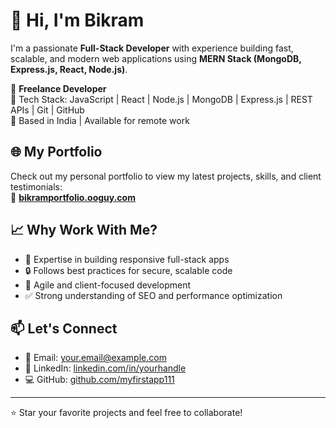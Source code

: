# 👋 Hi, I'm Bikram

I'm a passionate **Full-Stack Developer** with experience building fast, scalable, and modern web applications using **MERN Stack (MongoDB, Express.js, React, Node.js)**.

💼 **Freelance Developer**  
🔧 Tech Stack: JavaScript | React | Node.js | MongoDB | Express.js | REST APIs | Git | GitHub  
📍 Based in India | Available for remote work  

## 🌐 My Portfolio  
Check out my personal portfolio to view my latest projects, skills, and client testimonials:  
🔗 **[bikramportfolio.ooguy.com](https://bikramportfolio.ooguy.com)**

## 📈 Why Work With Me?

- 🚀 Expertise in building responsive full-stack apps
- 🔒 Follows best practices for secure, scalable code
- 🔄 Agile and client-focused development
- ✅ Strong understanding of SEO and performance optimization

## 📫 Let's Connect

- 📧 Email: your.email@example.com  
- 💼 LinkedIn: [linkedin.com/in/yourhandle](https://linkedin.com/in/yourhandle)  
- 💻 GitHub: [github.com/myfirstapp111](https://github.com/myfirstapp111)

---

⭐ Star your favorite projects and feel free to collaborate!
